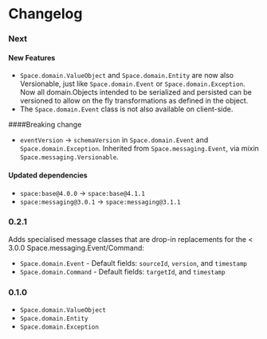 Changelog
=========

### Next
#### New Features
- `Space.domain.ValueObject` and `Space.domain.Entity` are now also Versionable,
just like `Space.domain.Event` or `Space.domain.Exception`.
Now all domain.Objects intended to be serialized and persisted can be versioned
 to allow on the fly transformations as defined in the object.
- The `Space.domain.Event` class is not also available on client-side.

####Breaking change
- `eventVersion` -> `schemaVersion` in `Space.domain.Event` and
`Space.domain.Exception`. Inherited from `Space.messaging.Event`, via mixin
`Space.messaging.Versionable`.

#### Updated dependencies
- `space:base@4.0.0` -> `space:base@4.1.1`
- `space:messaging@3.0.1` -> `space:messaging@3.1.1`

### 0.2.1
Adds specialised message classes that are drop-in replacements
for the < 3.0.0 Space.messaging.Event/Command:
- `Space.domain.Event` - Default fields: `sourceId`, `version`, and `timestamp`
- `Space.domain.Command` - Default fields: `targetId`, and `timestamp`

### 0.1.0

- `Space.domain.ValueObject`
- `Space.domain.Entity`
- `Space.domain.Exception`
